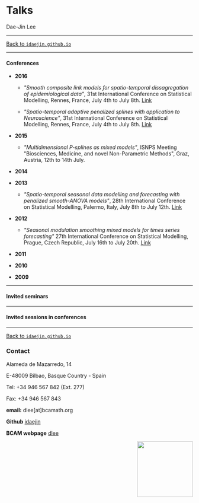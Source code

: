 # **Talks**
Dae-Jin Lee  

----------------------------

[Back to `idaejin.github.io`](http://idaejin.github.io/)

----------------------------

#### Conferences

* **2016**

    + *"Smooth composite link models for spatio-temporal dissagregation of epidemiological data"*, 31st International Conference on Statistical Modelling, Rennes, France, July 4th to July 8th. [Link](http://www.lebesgue.fr/content/sem2016-iwsm2016)
    
    + *"Spatio-temporal adaptive penalized splines with application to Neuroscience"*, 31st International Conference on Statistical Modelling, Rennes, France, July 4th to July 8th. [Link](http://www.medunigraz.at/imi/isnps2015/)
    
    
* **2015**

    + *"Multidimensional P-splines as mixed models"*, ISNPS Meeting
"Biosciences, Medicine, and novel Non-Parametric Methods", Graz, Austria, 12th to 14th July.

* **2014**

* **2013**

    + *"Spatio-temporal seasonal data modelling and forecasting with penalized smooth-ANOVA models"*, 28th International Conference on Statistical Modelling, Palermo, Italy, July 8th to July 12th. [Link](http://iwsm2013.unipa.it/)
    
    
* **2012**

    + *"Seasonal modulation smoothing mixed models for times series forecasting"* 27th International Conference on Statistical Modelling, Prague, Czech Republic, July 16th to July 20th. [Link](http://iwsm2012.karlin.mff.cuni.cz/)

* **2011**

* **2010**

* **2009**


----------------------------

#### Invited seminars


----------------------------

#### Invited sessions in conferences




------------------------------------      
[Back to `idaejin.github.io`](http://idaejin.github.io/)

### Contact

Alameda de Mazarredo, 14

E-48009 Bilbao, Basque Country - Spain

Tel: +34 946 567 842 (Ext. 277)

Fax: +34 946 567 843

**email:** dlee[at]bcamath.org

**Github** [idaejin](https://github.com/idaejin/)

**BCAM webpage** [dlee](http://www.bcamath.org/en/people/dlee)

<img src="http://www.bcamath.org/public_images/logo_bcam.jpg" style="width: 150px;" align="right">
